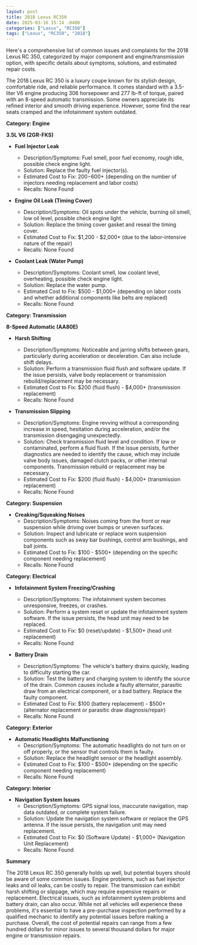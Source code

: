 ```yaml
---
layout: post
title: 2018 Lexus RC350
date: 2025-03-16 15:14 -0400
categories: ["Lexus", "RC350"]
tags: ["Lexus", "RC350", "2018"]
---
```

Here's a comprehensive list of common issues and complaints for the 2018 Lexus RC 350, categorized by major component and engine/transmission option, with specific details about symptoms, solutions, and estimated repair costs.

The 2018 Lexus RC 350 is a luxury coupe known for its stylish design, comfortable ride, and reliable performance. It comes standard with a 3.5-liter V6 engine producing 306 horsepower and 277 lb-ft of torque, paired with an 8-speed automatic transmission. Some owners appreciate its refined interior and smooth driving experience. However, some find the rear seats cramped and the infotainment system outdated.

**Category: Engine**

**3.5L V6 (2GR-FKS)**

*   **Fuel Injector Leak**
    *   Description/Symptoms: Fuel smell, poor fuel economy, rough idle, possible check engine light.
    *   Solution: Replace the faulty fuel injector(s).
    *   Estimated Cost to Fix: $200-$600+ (depending on the number of injectors needing replacement and labor costs)
    *   Recalls: None Found

*   **Engine Oil Leak (Timing Cover)**
    *   Description/Symptoms: Oil spots under the vehicle, burning oil smell, low oil level, possible check engine light.
    *   Solution: Replace the timing cover gasket and reseal the timing cover.
    *   Estimated Cost to Fix: $1,200 - $2,000+ (due to the labor-intensive nature of the repair)
    *   Recalls: None Found

*   **Coolant Leak (Water Pump)**
    *   Description/Symptoms: Coolant smell, low coolant level, overheating, possible check engine light.
    *   Solution: Replace the water pump.
    *   Estimated Cost to Fix: $500 - $1,000+ (depending on labor costs and whether additional components like belts are replaced)
    *   Recalls: None Found

**Category: Transmission**

**8-Speed Automatic (AA80E)**

*   **Harsh Shifting**
    *   Description/Symptoms: Noticeable and jarring shifts between gears, particularly during acceleration or deceleration. Can also include shift delays.
    *   Solution: Perform a transmission fluid flush and software update. If the issue persists, valve body replacement or transmission rebuild/replacement may be necessary.
    *   Estimated Cost to Fix: $200 (fluid flush) - $4,000+ (transmission replacement)
    *   Recalls: None Found

*   **Transmission Slipping**
    *   Description/Symptoms: Engine revving without a corresponding increase in speed, hesitation during acceleration, and/or the transmission disengaging unexpectedly.
    *   Solution: Check transmission fluid level and condition. If low or contaminated, perform a fluid flush. If the issue persists, further diagnostics are needed to identify the cause, which may include valve body issues, damaged clutch packs, or other internal components. Transmission rebuild or replacement may be necessary.
    *   Estimated Cost to Fix: $200 (fluid flush) - $4,000+ (transmission replacement)
    *   Recalls: None Found

**Category: Suspension**

*   **Creaking/Squeaking Noises**
    *   Description/Symptoms: Noises coming from the front or rear suspension while driving over bumps or uneven surfaces.
    *   Solution: Inspect and lubricate or replace worn suspension components such as sway bar bushings, control arm bushings, and ball joints.
    *   Estimated Cost to Fix: $100 - $500+ (depending on the specific component needing replacement)
    *   Recalls: None Found

**Category: Electrical**

*   **Infotainment System Freezing/Crashing**
    *   Description/Symptoms: The infotainment system becomes unresponsive, freezes, or crashes.
    *   Solution: Perform a system reset or update the infotainment system software. If the issue persists, the head unit may need to be replaced.
    *   Estimated Cost to Fix: $0 (reset/update) - $1,500+ (head unit replacement)
    *   Recalls: None Found

*   **Battery Drain**
    *   Description/Symptoms: The vehicle's battery drains quickly, leading to difficulty starting the car.
    *   Solution: Test the battery and charging system to identify the source of the drain. Common causes include a faulty alternator, parasitic draw from an electrical component, or a bad battery. Replace the faulty component.
    *   Estimated Cost to Fix: $100 (battery replacement) - $500+ (alternator replacement or parasitic draw diagnosis/repair)
    *   Recalls: None Found

**Category: Exterior**

*   **Automatic Headlights Malfunctioning**
    *   Description/Symptoms: The automatic headlights do not turn on or off properly, or the sensor that controls them is faulty.
    *   Solution: Replace the headlight sensor or the headlight assembly.
    *   Estimated Cost to Fix: $100 - $500+ (depending on the specific component needing replacement)
    *   Recalls: None Found

**Category: Interior**

*   **Navigation System Issues**
    *   Description/Symptoms: GPS signal loss, inaccurate navigation, map data outdated, or complete system failure.
    *   Solution: Update the navigation system software or replace the GPS antenna. If the issue persists, the navigation unit may need replacement.
    *   Estimated Cost to Fix: $0 (Software Update) - $1,000+ (Navigation Unit Replacement)
    *   Recalls: None Found

**Summary**

The 2018 Lexus RC 350 generally holds up well, but potential buyers should be aware of some common issues. Engine problems, such as fuel injector leaks and oil leaks, can be costly to repair. The transmission can exhibit harsh shifting or slippage, which may require expensive repairs or replacement. Electrical issues, such as infotainment system problems and battery drain, can also occur. While not all vehicles will experience these problems, it's essential to have a pre-purchase inspection performed by a qualified mechanic to identify any potential issues before making a purchase. Overall, the cost of potential repairs can range from a few hundred dollars for minor issues to several thousand dollars for major engine or transmission repairs.

